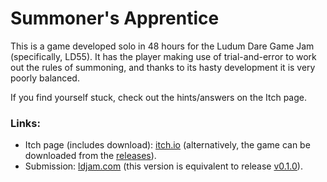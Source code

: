 # Summoner's Apprentice
This is a game developed solo in 48 hours for the Ludum Dare Game Jam (specifically, LD55). It has the player making use of trial-and-error to work out the rules of summoning, and thanks to its hasty development it is very poorly balanced.

If you find yourself stuck, check out the hints/answers on the Itch page.

### Links:
- Itch page (includes download): [itch.io](https://antisage.itch.io/summoners-apprentice) (alternatively, the game can be downloaded from the [releases](https://github.com/GeorgeH049/LD55/releases)).
- Submission: [ldjam.com](https://ldjam.com/events/ludum-dare/55/summoners-apprentice) (this version is equivalent to release [v0.1.0](https://github.com/GeorgeH049/LD55/releases/tag/v0.1.0)).
